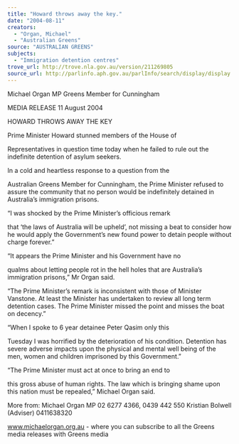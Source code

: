 ```yaml
---
title: "Howard throws away the key."
date: "2004-08-11"
creators:
  - "Organ, Michael"
  - "Australian Greens"
source: "AUSTRALIAN GREENS"
subjects:
  - "Immigration detention centres"
trove_url: http://trove.nla.gov.au/version/211269805
source_url: http://parlinfo.aph.gov.au/parlInfo/search/display/display.w3p;query=Id%3A%22media/pressrel/ZTED6%22
---
```


 Michael Organ MP  Greens Member for Cunningham   

 MEDIA RELEASE   11 August 2004   

 

 HOWARD THROWS AWAY THE KEY     

   Prime Minister Howard stunned members of the House of 

 Representatives in question time today when he failed to rule out the  indefinite detention of asylum seekers.    

   In a cold and heartless response to a question from the 

 Australian Greens Member for Cunningham, the Prime Minister refused to  assure the community that no person would be indefinitely detained in  Australia’s immigration prisons.   

   “I was shocked by the Prime Minister’s officious remark 

 that ‘the laws of Australia will be upheld’, not missing a beat to  consider how he would apply the Government’s new found power to detain  people without charge forever.”    

   “It appears the Prime Minister and his Government have no 

 qualms about letting people rot in the hell holes that are Australia’s  immigration prisons,” Mr Organ said.   

   “The Prime Minister’s remark is inconsistent with those of  Minister Vanstone.  At least the Minister has undertaken to review all  long term detention cases. The Prime Minister missed the point and  misses the boat on decency.” 

 

   “When I spoke to 6 year detainee Peter Qasim only this 

 Tuesday I was horrified by the deterioration of his condition.  Detention has severe adverse impacts upon the physical and mental well  being of the men, women and children imprisoned by this Government.”    

   “The Prime Minister must act at once to bring an end to 

 this gross abuse of human rights. The law which is bringing shame upon  this nation must be repealed,” Michael Organ said.   

 More from: Michael Organ MP 02 6277 4366, 0439 442 550    Kristian Bolwell (Adviser) 0411638320 

 www.michaelorgan.org.au - where you can subscribe to all the Greens  media releases with Greens media   

 

 

